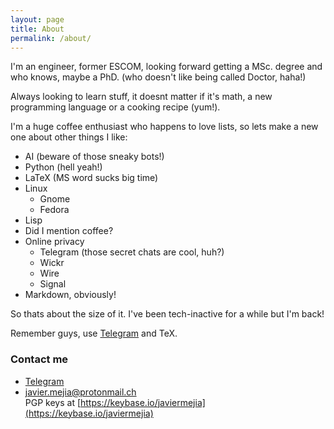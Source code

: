 ```yaml
---
layout: page
title: About
permalink: /about/
---
```


I'm an engineer, former ESCOM, looking forward getting a MSc. degree and who knows, maybe a PhD. (who doesn't like being called Doctor, haha!)

Always looking to learn stuff, it doesnt matter if it's math, a new programming language or a cooking recipe (yum!).  

I'm a huge coffee enthusiast who happens to love lists, so lets make a new one about other things I like:  

* AI (beware of those sneaky bots!)
* Python (hell yeah!)
* LaTeX (MS word sucks big time)
* Linux
  * Gnome
  * Fedora
* Lisp
* Did I mention coffee?
* Online privacy
  * Telegram (those secret chats are cool, huh?)
  * Wickr
  * Wire
  * Signal
* Markdown, obviously!

So thats about the size of it. I've been tech-inactive for a while but I'm back!

Remember guys, use [Telegram](https://telegram.org/dl) and TeX.

### Contact me
* [Telegram](t.me/xavrb)  
* [javier.mejia@protonmail.ch](mailto:javier.mejia@protonmail.ch)  
PGP keys at [https://keybase.io/javiermejia](https://keybase.io/javiermejia)




